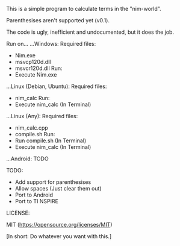 This is a simple program to calculate terms in the "nim-world".

Parenthesises aren't supported yet (v0.1).

The code is ugly, inefficient and undocumented, but it does the job.

Run on...
...Windows:
Required files:
- Nim.exe
- msvcp120d.dll
- msvcr120d.dll
Run:
- Execute Nim.exe

...Linux (Debian, Ubuntu):
Required files:
- nim_calc
Run:
- Execute nim_calc (In Terminal)

...Linux (Any):
Required files:
- nim_calc.cpp
- compile.sh
Run:
- Run compile.sh (In Terminal)
- Execute nim_calc (In Terminal)

...Android:
TODO

TODO:
- Add support for parenthesises
- Allow spaces (Just clear them out)
- Port to Android
- Port to TI NSPIRE

LICENSE:

MIT (https://opensource.org/licenses/MIT)

[In short: Do whatever you want with this.]
